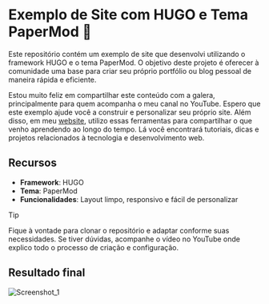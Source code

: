 ﻿# Exemplo de Site com HUGO e Tema PaperMod 🌱

Este repositório contém um exemplo de site que desenvolvi utilizando o framework HUGO e o tema PaperMod. O objetivo deste projeto é oferecer à comunidade uma base para criar seu próprio portfólio ou blog pessoal de maneira rápida e eficiente.

Estou muito feliz em compartilhar este conteúdo com a galera, principalmente para quem acompanha o meu canal no YouTube. Espero que este exemplo ajude você a construir e personalizar seu próprio site. Além disso, em meu [website](https://jenniferoenning.github.io/), utilizo essas ferramentas para compartilhar o que venho aprendendo ao longo do tempo. Lá você encontrará tutoriais, dicas e projetos relacionados à tecnologia e desenvolvimento web.

## **Recursos**

- **Framework**: HUGO
- **Tema**: PaperMod
- **Funcionalidades**: Layout limpo, responsivo e fácil de personalizar

> [!TIP]
> Fique à vontade para clonar o repositório e adaptar conforme suas necessidades. Se tiver dúvidas, acompanhe o vídeo no YouTube onde explico todo o processo de criação e configuração.


## Resultado final
![Screenshot_1](https://github.com/user-attachments/assets/6b1bcbe3-f782-4be0-b0e5-9852f613778a)
